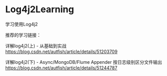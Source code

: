 # Log4j2Learning
学习使用Log4j2

推荐的学习链接：

详解log4j2(上) - 从基础到实战 
https://blog.csdn.net/autfish/article/details/51203709

详解log4j2(下) - Async/MongoDB/Flume Appender 按日志级别区分文件输出
https://blog.csdn.net/autfish/article/details/51244787
